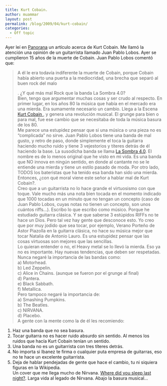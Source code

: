```yaml
---
title: Kurt Cobain.
author: muammar
layout: post
permalink: /blog/2009/04/kurt-cobain/
categories:
  - Off topic
---
```

Ayer leí en [Panorana][1] un artículo acerca de Kurt Cobain. Me llamó la atención una opinión de un guitarrista llamado Juan Pablo Lobos. Ayer se cumplieron 15 años de la muerte de Cobain. Juan Pablo Lobos comentó que:  


> A él le era todavía indiferente la muerte de Cobain, porque Cobain había abierto una puerta a la mediocridad, una brecha que separó al buen rock del malo</p>
. ¿Y qué más mal Rock que la banda La Sombra 4.0?  
Bien, tengo que argumentar muchas cosas y ser crudo al respecto. En primer lugar, en los años 80 la música que había en el mercado era una mierda. Era sumamente necesario un cambio. Llega a la Escena [Kurt Cobain ][2], y genera una revolución musical. El grunge para bien o para mal, fue ese cambio que se necesitaba de toda la música basura de los 80.  
Me parece una estupidez pensar que si una música o una pieza no es &#8220;complicada&#8221; no sirve. Juan Pablo Lobos tiene una banda de mal gusto, y retro de paso, donde simplemente el toca la guitarra haciendo mucho ruido y tiene 3 vejestorios y títeres detrás de él haciendo la base. La susodicha banda se llama [La Sombra 4.0][3]. El nombre es de lo menos original que he visto en mi vida. Es una banda que NO innova en ningún sentido, en donde al cantante no se le entiende una mierda y tiene un estilo pasado de moda. Por otro lado, TODOS los bateristas que ha tenido esa banda han sido una mierda. Entonces, ¿con qué moral viene este señor a hablar mal de Kurt Cobain?.  
Creo que a un guitarrista no lo hace grande el virtuosismo con que toque. Vale mucho más una nota bien tocada en el momento indicado que 1000 tocadas en un minuto que no tengan un concepto (caso de Juan Pablo Lobos, cuyas notas no tienen un concepto, son unos cuántos riffs&#8230;). Escribo lo que escribo como músico. Porque he estudiado guitarra clásica. Y se que saberse 3 estúpidos RIFFs no te hace un Dios. Pero tal vez hay gente que desconoce esto. Yo creo que por muy jodido que sea tocar, por ejemplo, Verano Porteño de Astor Piazolla en la guitarra clásica, no hace su música mejor que tocar Natalia de Antonio Lauro. Es una estupidez pensar que las cosas virtuosas son mejores que las sencillas.  
Lo quieran entender o no, el Heavy metal se lo llevó la mierda. Eso ya no es importante. Hay nuevas tendencias, que deben ser respetadas. Nunca negaré la importancia de las bandas como:  
a) Motorhead.  
b) Led Zeppelin.  
c) Alice in Chains. (aunque se fueron por el grunge al final)  
d) Pantera.  
e) Black Sabbath.  
f) Metallica.  
Pero tampoco negaré la importancia de:  
a) Smashing Pumpkins.  
b) The Beatles.  
c) NIRVANA.  
d) Placebo.  
A gente con la mente como la de él les recomiendo:  
1) Haz una banda que no sea basura.  
2) Tocar guitarra no es hacer ruido absurdo sin sentido. Al menos los ruidos que hacía Kurt Cobain tenían un sentido.  
3) Una banda no es un guitarrista con tres títeres detrás.  
4) No importa si Ibanez te firma o cualquier puta empresa de guitarras, eso no te hace un excelente guitarrista.  
5) Deja de hablar pendejadas de gente que hace el cambio, tu ni siquiera figuras en la Wikipedia.  
Un cover que me llega mucho de Nirvana. [Where did you sleep last night?][4]. Larga vida al legado de Nirvana. Abajo la basura musical&#8230;

 [1]: http://www.panorama.com.ve/
 [2]: http://en.wikipedia.org/wiki/Kurt_Cobain
 [3]: http://www.lasombra4.com/
 [4]: http://en.wikipedia.org/wiki/In_the_Pines